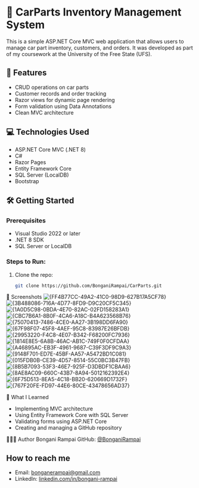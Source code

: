 # 🚗 CarParts Inventory Management System

This is a simple ASP.NET Core MVC web application that allows users to manage car part inventory, customers, and orders. It was developed as part of my coursework at the University of the Free State (UFS).

## 📌 Features

- CRUD operations on car parts
- Customer records and order tracking
- Razor views for dynamic page rendering
- Form validation using Data Annotations
- Clean MVC architecture

## 💻 Technologies Used

- ASP.NET Core MVC (.NET 8)
- C#
- Razor Pages
- Entity Framework Core
- SQL Server (LocalDB)
- Bootstrap

## 🛠️ Getting Started

### Prerequisites
- Visual Studio 2022 or later
- .NET 8 SDK
- SQL Server or LocalDB

### Steps to Run:
1. Clone the repo:
   ```bash
   git clone https://github.com/BonganiRampai/CarParts.git

📸 Screenshots
![{FF4B77CC-49A2-41C0-98D9-627B17A5CF78}](https://github.com/user-attachments/assets/8b346051-ee71-49bf-915e-1fbd3bd33165)
![{3B488086-716A-4D77-8FD9-D9C20CF5C345}](https://github.com/user-attachments/assets/4c8b9477-c1ae-4416-afe6-600cf8c9882c)
![{1A0D5C98-0BDA-4E70-82AC-02FD158283A1}](https://github.com/user-attachments/assets/5804a890-7cbd-49c6-9605-2a052ab1f44f)
![{CBC7B6A1-8B0F-4CA6-A18C-B4A623568B76}](https://github.com/user-attachments/assets/fbf4d3ac-ad66-446a-91bb-0f980b668ec9)
![{75070413-7486-4CE0-AA27-3B198DD6FA90}](https://github.com/user-attachments/assets/825bf9cb-5f61-4803-b9a8-df210d9ae47f)
![{67F98F07-45F8-4AEF-95C8-83987E26BFDB}](https://github.com/user-attachments/assets/08a76c8e-0abc-4303-abae-66fb9e7336a8)
![{29953220-F4C8-4E07-B342-F68200FC7936}](https://github.com/user-attachments/assets/ed7e887e-ed77-41be-82a7-9c23e5e5f610)
![{1814E8E5-6A8B-46AC-AB1C-749F0F0CFDAA}](https://github.com/user-attachments/assets/67709eec-d982-4eb1-8a9d-17cb7554543c)
![{A46895AC-EB3F-4961-9687-C39F3DF9C9A3}](https://github.com/user-attachments/assets/3ee8afb6-5e69-418c-bfad-8571fd3afe89)
![{9148F701-ED7E-45BF-AA57-A5472BD1C081}](https://github.com/user-attachments/assets/04220ebe-7b1d-4ecf-b36e-71da5ce64d9a)
![{015FDB0B-CE39-4D57-8514-55C0BC3B47FB}](https://github.com/user-attachments/assets/cdacf166-8c7f-42b7-98bb-387754147fc2)
![{8B5B7093-53F3-46E7-925F-D3DBDF1CBAA6}](https://github.com/user-attachments/assets/d9d6f75e-1207-4da9-92ed-a9726cb12b4c)
![{8AE8AC09-660C-43B7-8A94-5012162392E4}](https://github.com/user-attachments/assets/b6f0c9cc-3abe-4261-9dbd-9df58586f4a6)
![{6F75D513-8EA5-4C18-BB20-620669D1732F}](https://github.com/user-attachments/assets/543af193-9de2-4ac3-b9cb-c92a6c986125)
![{767F20FE-FD97-44E6-80CE-43478656AD37}](https://github.com/user-attachments/assets/4d70361d-7314-4d8e-b345-a17c4da491f3)

🧠 What I Learned
- Implementing MVC architecture
- Using Entity Framework Core with SQL Server
- Validating forms using ASP.NET Core
- Creating and managing a GitHub repository

🙋🏽‍♂️ Author
Bongani Rampai
GitHub: [@BonganiRampai](https://github.com/BonganiRampai)

## How to reach me
- Email: [bonganerampai@gmail.com](mailto:bonganerampai@gmail.com)
- LinkedIn: [linkedin.com/in/bongani-rampai](https://linkedin.com/in/bongani-rampai)




